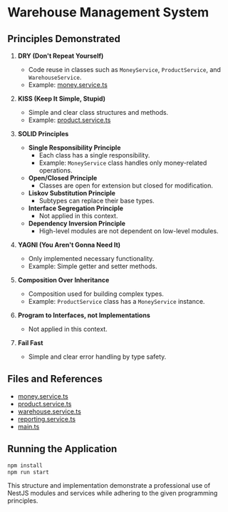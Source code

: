 # Warehouse Management System

## Principles Demonstrated

1. **DRY (Don't Repeat Yourself)**
   - Code reuse in classes such as `MoneyService`, `ProductService`, and `WarehouseService`.
   - Example: [money.service.ts](src/money/money.service.ts)

2. **KISS (Keep It Simple, Stupid)**
   - Simple and clear class structures and methods.
   - Example: [product.service.ts](src/product/product.service.ts)

3. **SOLID Principles**
   - **Single Responsibility Principle**
     - Each class has a single responsibility.
     - Example: `MoneyService` class handles only money-related operations.
   - **Open/Closed Principle**
     - Classes are open for extension but closed for modification.
   - **Liskov Substitution Principle**
     - Subtypes can replace their base types.
   - **Interface Segregation Principle**
     - Not applied in this context.
   - **Dependency Inversion Principle**
     - High-level modules are not dependent on low-level modules.

4. **YAGNI (You Aren't Gonna Need It)**
   - Only implemented necessary functionality.
   - Example: Simple getter and setter methods.

5. **Composition Over Inheritance**
   - Composition used for building complex types.
   - Example: `ProductService` class has a `MoneyService` instance.

6. **Program to Interfaces, not Implementations**
   - Not applied in this context.

7. **Fail Fast**
   - Simple and clear error handling by type safety.

## Files and References

- [money.service.ts](src/money/money.service.ts)
- [product.service.ts](src/product/product.service.ts)
- [warehouse.service.ts](src/warehouse/warehouse.service.ts)
- [reporting.service.ts](src/reporting/reporting.service.ts)
- [main.ts](src/main.ts)

## Running the Application

```sh
npm install
npm run start
```

This structure and implementation demonstrate a professional use of NestJS modules and services while adhering to the given programming principles.

